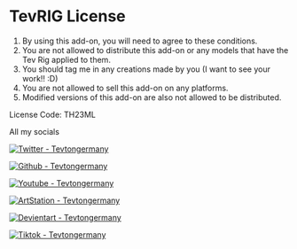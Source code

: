 # TevRIG License
1. By using this add-on, you will need to agree to these conditions.
2. You are not allowed to distribute this add-on or any models that have the Tev Rig applied to them.
3. You should tag me in any creations made by you (I want to see your work!! :D)
4. You are not allowed to sell this add-on on any platforms.
5. Modified versions of this add-on are also not allowed to be distributed.

License Code: TH23ML

All my socials  

[![Twitter - Tevtongermany](https://img.shields.io/badge/Twitter-Tevtongermany-2ea44f?style=for-the-badge&logo=X&logoColor=Blue)](https://x.com/Tevtongermany)

[![Github - Tevtongermany](https://img.shields.io/badge/Github-Tevtongermany-2ea44f?style=for-the-badge&logo=Github&logoColor=Blue)](https://github.com/Tevtongermany)

[![Youtube - Tevtongermany](https://img.shields.io/badge/Youtube-Tevtongermany-2ea44f?style=for-the-badge&logo=Youtube&logoColor=Blue)](https://www.youtube.com/channel/UCpYNrf06MgOI5yO9gdNjbSw)

[![ArtStation - Tevtongermany](https://img.shields.io/badge/ArtStation-Tevtongermany-2ea44f?style=for-the-badge&logo=Artstation&logoColor=Blue)](https://www.artstation.com/tevtongermany)

[![Devientart - Tevtongermany](https://img.shields.io/badge/Devientart-Tevtongermany-2ea44f?style=for-the-badge&logo=deviantart&logoColor=Blue)](https://www.deviantart.com/tevtongermany)

[![Tiktok - Tevtongermany](https://img.shields.io/badge/Tiktok-Tevtongermany-2ea44f?style=for-the-badge&logo=Tiktok&logoColor=Blue)](https://www.tiktok.com/@tevtongermany)
